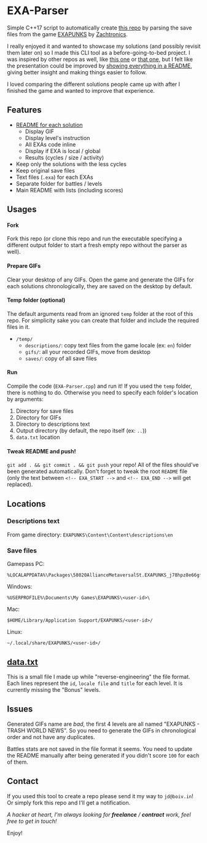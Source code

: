 # EXA-Parser
Simple C++17 script to automatically create [this repo](https://github.com/starburst997/EXAPUNKS) by parsing the save files from the game [EXAPUNKS](https://store.steampowered.com/app/716490/EXAPUNKS/) by [Zachtronics](https://www.zachtronics.com/).

I really enjoyed it and wanted to showcase my solutions (and possibly revisit them later on) so I made this CLI tool as a before-going-to-bed project. I was inspired by other repos as well, like [this one](https://github.com/StinkingBanana/exapunks-solutions) or [that one](https://github.com/Seraphli/EXAPunks), but I felt like the presentation could be improved by [showing everything in a README](https://github.com/starburst997/EXAPUNKS/tree/main/solutions/23-xtreme-league-baseball-player-database), giving better insight and making things easier to follow. 

I loved comparing the different solutions people came up with after I finished the game and wanted to improve that experience.

## Features
- [README for each solution](https://github.com/starburst997/EXAPUNKS/tree/main/solutions/22-alliance-power-and-light-streetsmarts-gis-database)
  - Display GIF
  - Display level's instruction
  - All EXAs code inline
  - Display if EXA is local / global
  - Results (cycles / size / activity)
- Keep only the solutions with the less cycles
- Keep original save files
- Text files (`.exa`) for each EXAs 
- Separate folder for battles / levels
- Main README with lists (including scores)

## Usages

#### Fork

Fork this repo (or clone this repo and run the executable specifying a different output folder to start a fresh empty repo without the parser as well).

#### Prepare GIFs

Clear your desktop of any GIFs. Open the game and generate the GIFs for each solutions chronologically, they are saved on the desktop by default.

#### Temp folder (optional)

The default arguments read from an ignored `temp` folder at the root of this repo. For simplicity sake you can create that folder and include the required files in it.

- `/temp/`
  - `descriptions/`: copy text files from the game locale (ex: `en`) folder
  - `gifs/`: all your recorded GIFs, move from desktop
  - `saves/`: copy of all save files

#### Run

Compile the code (`EXA-Parser.cpp`) and run it! If you used the `temp` folder, there is nothing to do. Otherwise you need to specify each folder's location by arguments:

1. Directory for save files
2. Directory for GIFs
3. Directory to descriptions text
4. Output directory (by default, the repo itself (ex: `..`))
5. `data.txt` location

#### Tweak README and push!

`git add . && git commit . && git push` your repo! All of the files should've been generated automatically. Don't forget to tweak the root `README` file (only the text between `<!-- EXA_START -->` and `<!-- EXA_END -->` will get replaced).

## Locations

### Descriptions text

From game directory:
`EXAPUNKS\Content\Content\descriptions\en`

### Save files

Gamepass PC:
```
%LOCALAPPDATA%\Packages\58020AllianceMetaversalSt.EXAPUNKS_j78hpz8e66gfw\SystemAppData\xgs\0009000000DE7310_00000000000000000000000065287F60\all
```

Windows:
```
%USERPROFILE%\Documents\My Games\EXAPUNKS\<user-id>\
```

Mac:
```
$HOME/Library/Application Support/EXAPUNKS/<user-id>/
```

Linux:
```
~/.local/share/EXAPUNKS/<user-id>/
```

## [data.txt](data.txt)

This is a small file I made up while "reverse-engineering" the file format. Each lines represent the `id`, `locale file` and `title` for each level. It is currently missing the "Bonus" levels.

## Issues
Generated GIFs name are *bad*, the first 4 levels are all named "EXAPUNKS - TRASH WORLD NEWS". So you need to generate the GIFs in chronological order and not have any duplicates.

Battles stats are not saved in the file format it seems. You need to update the README manually after being generated if you didn't score `100` for each of them.

## Contact
If you used this tool to create a repo please send it my way to `jd@boiv.in`! Or simply fork this repo and I'll get a notification.

*A hacker at heart, I'm always looking for **freelance** / **contract** work, feel free to get in touch!*

Enjoy!
